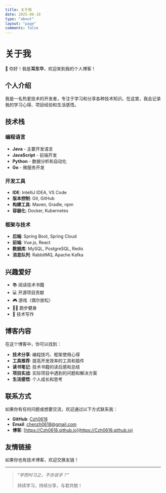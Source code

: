 ```yaml
---
title: 关于我
date: 2025-06-18
type: "about"
layout: "page"
comments: false
---
```


# 关于我

👋 你好！我是**耳东华**，欢迎来到我的个人博客！

## 个人介绍

我是一名热爱技术的开发者，专注于学习和分享各种技术知识。在这里，我会记录我的学习心得、项目经验和生活感悟。

## 技术栈

### 编程语言
- **Java** - 主要开发语言
- **JavaScript** - 前端开发
- **Python** - 数据分析和自动化
- **Go** - 微服务开发

### 开发工具
- **IDE**: IntelliJ IDEA, VS Code
- **版本控制**: Git, GitHub
- **构建工具**: Maven, Gradle, npm
- **容器化**: Docker, Kubernetes

### 框架与技术
- **后端**: Spring Boot, Spring Cloud
- **前端**: Vue.js, React
- **数据库**: MySQL, PostgreSQL, Redis
- **消息队列**: RabbitMQ, Apache Kafka

## 兴趣爱好

- 📚 阅读技术书籍
- 💻 开源项目贡献
- 🎮 游戏（偶尔放松）
- 🏃‍♂️ 跑步健身
- 📝 技术写作

## 博客内容

在这个博客中，你可以找到：

- **技术分享**: 编程技巧、框架使用心得
- **工具推荐**: 提高开发效率的工具和插件
- **读书笔记**: 技术书籍的读后感和总结
- **项目实战**: 实际项目中遇到的问题和解决方案
- **生活感悟**: 个人成长和思考

## 联系方式

如果你有任何问题或想要交流，欢迎通过以下方式联系我：

- **GitHub**: [Czh0618](https://github.com/Czh0618)
- **Email**: chenzh0618@gmail.com
- **博客**: [https://Czh0618.github.io](https://Czh0618.github.io)

## 友情链接

如果你也有技术博客，欢迎交换友链！

---

> *"学而时习之，不亦说乎？"*
> 
> 持续学习，持续分享，与君共勉！
